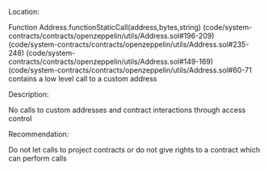 Location:

Function Address.functionStaticCall(address,bytes,string) 
(code/system-contracts/contracts/openzeppelin/utils/Address.sol#196-209)
(code/system-contracts/contracts/openzeppelin/utils/Address.sol#235-248)
(code/system-contracts/contracts/openzeppelin/utils/Address.sol#149-169)
(code/system-contracts/contracts/openzeppelin/utils/Address.sol#60-71
contains a low level call to a custom address

Description:

No calls to custom addresses and contract interactions through access control

Recommendation:

Do not let calls to project contracts or do not give rights to a contract which can perform calls
